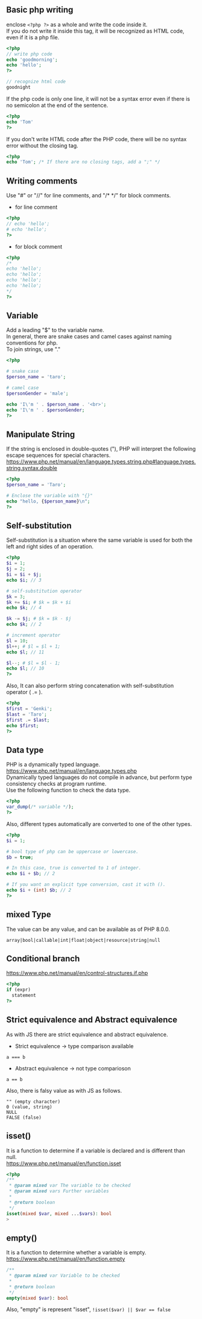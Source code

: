## Basic php writing

enclose ```<?php ?>``` as a whole and write the code inside it.  
If you do not write it inside this tag, it will be recognized as HTML code, even if it is a php file.
```php
<?php
// write php code
echo 'goodmorning';
echo 'hello';
?>

// recognize html code
goodnight
```

If the php code is only one line, it will not be a syntax error even if there is no semicolon at the end of the sentence.
```php
<?php
echo 'Tom' 
?>
```

If you don't write HTML code after the PHP code, there will be no syntax error without the closing tag.
```php
<?php
echo 'Tom'; /* If there are no closing tags, add a ";" */
```

## Writing comments

Use "#" or "//" for line comments, and "/* */" for block comments.

- for line comment
```php
<?php 
// echo 'hello';
# echo 'hello';
?>
```

- for block comment
```php
<?php
/*
echo 'hello';
echo 'hello';
echo 'hello';
echo 'hello';
*/
?>
```

## Variable

Add a leading "$" to the variable name.  
In general, there are snake cases and camel cases against naming conventions for php.  
To join strings, use "."
```php
<?php

# snake case
$person_name = 'taro';

# camel case
$personGender = 'male';

echo 'I\'m ' . $person_name . '<br>';
echo 'I\'m ' . $personGender; 
?>
```

## Manipulate String

If the string is enclosed in double-quotes ("), PHP will interpret the following escape sequences for special characters.  
<https://www.php.net/manual/en/language.types.string.php#language.types.string.syntax.double>  
```php
<?php
$person_name = 'Taro';

# Enclose the variable with "{}"
echo "hello, {$person_mame}\n";
?>
```

## Self-substitution

Self-substitution is a situation where the same variable is used for both the left and right sides of an operation.  
```php
<?php 
$i = 1;
$j = 2;
$i = $i + $j;
echo $i; // 3

# self-substitution operator
$k = 3;
$k += $i; # $k = $k + $i
echo $k; // 4

$k -= $j; # $k = $k - $j
echo $k; // 2

# increment operator
$l = 10;
$l++; # $l = $l + 1;
echo $l; // 11

$l--; # $l = $l - 1;
echo $l; // 10
?>
```

Also, It can also perform string concatenation with self-substitution operator ( .= ).
```php
<?php
$first = 'Genki';
$last = 'Taro';
$first .= $last;
echo $first;
?>
```

## Data type

PHP is a dynamically typed language.  
<https://www.php.net/manual/en/language.types.php>  
Dynamically typed languages do not compile in advance, but perform type consistency checks at program runtime.  
Use the following function to check the data type.
```php
<?php
var_dump(/* variable */);
?>
```

Also, different types automatically are converted to one of the other types.
```php
<?php
$i = 1;

# bool type of php can be uppercase or lowercase.
$b = true;

# In this case, true is converted to 1 of integer.
echo $i + $b; // 2

# If you want an explicit type conversion, cast it with ().
echo $i + (int) $b; // 2
?>
```

## mixed Type

The value can be any value, and can be available as of PHP 8.0.0.
```
array|bool|callable|int|float|object|resource|string|null
```


## Conditional branch

<https://www.php.net/manual/en/control-structures.if.php>
```php
<?php
if (expr)
  statement
?>
```

## Strict equivalence and Abstract equivalence

As with JS there are strict equivalence and abstract equivalence.

- Strict equivalence -> type comparison available
```
a === b
```

- Abstract equivalence -> not type comparioson
```
a == b
```

Also, there is falsy value as with JS as follows.
```
"" (empty character)
0 (value, string)
NULL
FALSE (false)
```

## isset()

It is a function to determine if a variable is declared and is different than null.  
<https://www.php.net/manual/en/function.isset>  
```php
<?php
/**
 * @param mixed var The variable to be checked
 * @param mixed vars Further variables
 * 
 * @return boolean
 */
isset(mixed $var, mixed ...$vars): bool
>
```

## empty()

It is a function to determine whether a variable is empty.  
<https://www.php.net/manual/en/function.empty>
```php
/**
 * @param mixed var Variable to be checked
 * 
 * @return boolean
 */
empty(mixed $var): bool
```

Also, "empty" is represent "isset", ```!isset($var) || $var == false```

